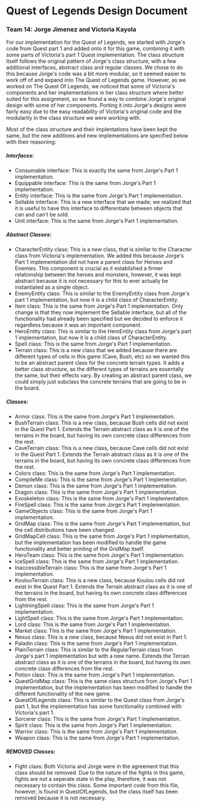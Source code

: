 # Quest of Legends Design Document

### Team 14: Jorge Jimenez and Victoria Kayola

For our implementation for the Quest of Legends, we started with Jorge's code from Quest part 1 and added onto it for this game, combining it with some parts of Victoria's part 1 Quest implementation. The class structure itself follows the original pattern of Jorge's class structure, with a few additional interfaces, abstract class and regular classes. We chose to do this because Jorge's code was a bit more modular, so it seemed easier to work off of and expand into The Quest of Legends game. However, as we worked on The Quest Of Legends, we noticed that some of Victoria's components and her implementations in her class structure where better suited for this assignment, so we found a way to combine Jorge's original design with some of her components. Porting it into Jorge's designs were fairly easy due to the easy readability of Victoria's original code and the modularity in the class structure we were working with.

Most of the class structure and their implentations have been kept the same, but the new additions and new implementations are specified below with their reasoning:

##### Interfaces:
- Consumable interface: This is exactly the same from Jorge's Part 1 implementation.
- Equippable interface: This is the same from Jorge's Part 1 implementation.
- Entity interface: This is the same from Jorge's Part 1 implementation.
- Sellable interface: This is a new interface that we made; we realized that it is useful to have this interface to differentiate between objects that can and can't be sold. 
- Unit interface: This is the same from Jorge's Part 1 implementation.

##### Abstract Classes:
- CharacterEntity class: This is a new class, that is similar to the Character class from Victoria's implementation. We added this because Jorge's Part 1 implementation did not have a parent class for Heroes and Enemies. This component is crucial as it established a firmer relationship between the heroes and monsters, however, it was kept abstract because it is not necessary for this to ever actually be instantiated as a single object.
- EnemyEntity class: This is similar to the EnemyEntity class from Jorge's part 1 implementation, but now it is a child class of CharacterEntity.
- Item class: This is the same from Jorge's Part 1 implementation. Only change is that they now implement the Sellable interface, but all of the functionality had already been specified but we decided to enforce it regardless because it was an important component.
- HeroEntity class: This is similar to the HeroEntity class from Jorge's part 1 implementation, but now it is a child class of CharacterEntity.
- Spell class: This is the same from Jorge's Part 1 implementation.
- Terrain class: This is a new class that we added because there are different types of cells in this game (Cave, Bush, etc) so we wanted this to be an abstract parent class for the concrete terrain types. It adds a better class structure, as the different types of terrains are essentally the same, but their effects vary. By creating an abstract parent class, we could simply just subclass the concrete terrains that are going to be in the board.

##### Classes:
- Armor class: This is the same from Jorge's Part 1 implementation.
- BushTerrain class: This is a new class, because Bush cells did not exist in the Quest Part 1. Extends the Terrain abstract class as it is one of the terrains in the board, but having its own concrete class differences from the rest.
- CaveTerrain class: This is a new class, because Cave cells did not exist in the Quest Part 1. Extends the Terrain abstract class as it is one of the terrains in the board, but having its own concrete class differences from the rest.
- Colors class: This is the same from Jorge's Part 1 implementation.
- CompileMe class: This is the same from Jorge's Part 1 implementation.
- Demon class: This is the same from Jorge's Part 1 implementation.
- Dragon class: This is the same from Jorge's Part 1 implementation.
- Exoskeleton class: This is the same from Jorge's Part 1 implementation.
- FireSpell class: This is the same from Jorge's Part 1 implementation.
- GameObjects class: This is the same from Jorge's Part 1 implementation.
- GridMap class: This is the same from Jorge's Part 1 implementation, but the cell distributions have been changed.
- GridMapCell class: This is the same from Jorge's Part 1 implementation, but the implementation has been modified to handle the game functionality and better printing of the GridMap itself.
- HeroTeam class: This is the same from Jorge's Part 1 implementation.
- IceSpell class: This is the same from Jorge's Part 1 implementation.
- InaccessibleTerrain class: This is the same from Jorge's Part 1 implementation.
- KoulouTerrain class: This is a new class, because Koulou cells did not exist in the Quest Part 1. Extends the Terrain abstract class as it is one of the terrains in the board, but having its own concrete class differences from the rest.
- LightningSpell class: This is the same from Jorge's Part 1 implementation. 
- LightSpell class: This is the same from Jorge's Part 1 implementation.
- Lord class: This is the same from Jorge's Part 1 implementation.
- Market class: This is the same from Jorge's Part 1 implementation.
- Nexus class: This is a new class, because Nexus did not exist in Part 1.
- Paladin class: This is the same from Jorge's Part 1 implementation.
- PlainTerrain class: This is similar to the RegularTerrain class from Jorge's part 1 implementation but with a new name. Extends the Terrain abstract class as it is one of the terrains in the board, but having its own concrete class differences from the rest.
- Potion class: This is the same from Jorge's Part 1 implementation.
- QuestGridMap class: This is the same class structure from Jorge's Part 1 implementation, but the implementation has been modified to handle the different functionality of the new game.
- QuestOfLegends class: This is similar to the Quest class from Jorge's part 1, but the implementation has some functionality combined with Victoria's part 1.
- Sorcerer class: This is the same from Jorge's Part 1 implementation.
- Spirit class: This is the same from Jorge's Part 1 implementation.
- Warrior class: This is the same from Jorge's Part 1 implementation.
- Weapon class: This is the same from Jorge's Part 1 implementation.

##### REMOVED Classes:
- Fight class: Both Victoria and Jorge were in the agreement that this class should be removed. Due to the nature of the fights in this game, fights are not a seperate state in the play, therefore, it was not necessary to contain this class. Some important code from this file, however, is found in QuestOfLegends, but the class itself has been removed because it is not necessary.